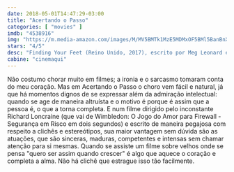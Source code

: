 ```yaml
---
date: 2018-05-01T14:47:29-03:00
title: "Acertando o Passo"
categories: [ "movies" ]
imdb: "4538916"
img: "https://m.media-amazon.com/images/M/MV5BMTk1MzE5MDMxOF5BMl5BanBnXkFtZTgwODg5NjY4NDM@._V1_SY150_CR0,0,101,150_.jpg"
stars: "4/5"
desc: "Finding Your Feet (Reino Unido, 2017), escrito por Meg Leonard e Nick Moorcroft, dirigido por Richard Loncraine, com Celia Imrie, Joanna Lumley, Timothy Spall."
cabine: "cinemaqui"
---
```

Não costumo chorar muito em filmes; a ironia e o sarcasmo tomaram conta do meu coração. Mas em Acertando o Passo o choro vem fácil e natural, já que há momentos dignos de se expressar além da admiração intelectual: quando se age de maneira altruísta e o motivo é porque é assim que a pessoa é, o que a torna completa. E num filme dirigido pelo inconstante Richard Loncraine (que vai de Wimbledon: O Jogo do Amor para Firewall - Segurança em Risco em dois segundos) e escrito de maneira pegajosa com respeito a clichês e estereótipos, sua maior vantagem sem dúvida são as atuações, que são sinceras, maduras, competentes e intensas sem chamar atenção para si mesmas. Quando se assiste um filme sobre velhos onde se pensa "quero ser assim quando crescer" é algo que aquece o coração e completa a alma. Não há clichê que estrague isso tão facilmente.
